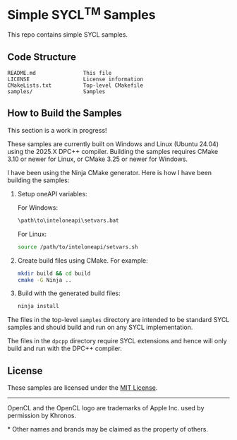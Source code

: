 # Simple SYCL<sup>TM</sup> Samples

This repo contains simple SYCL samples.

## Code Structure

```
README.md               This file
LICENSE                 License information
CMakeLists.txt          Top-level CMakefile
samples/                Samples
```

## How to Build the Samples

This section is a work in progress!

These samples are currently built on Windows and Linux (Ubuntu 24.04) using the 2025.X DPC++ compiler.
Building the samples requires CMake 3.10 or newer for Linux, or CMake 3.25 or newer for Windows.

I have been using the Ninja CMake generator.
Here is how I have been building the samples:

1. Setup oneAPI variables:

    For Windows:

    ```sh
    \path\to\inteloneapi\setvars.bat
    ```

    For Linux:

    ```sh
    source /path/to/inteloneapi/setvars.sh
    ```

2. Create build files using CMake.  For example:

    ```sh
    mkdir build && cd build
    cmake -G Ninja ..
    ```

3. Build with the generated build files:

    ```sh
    ninja install
    ```

The files in the top-level `samples` directory are intended to be standard SYCL samples and should build and run on any SYCL implementation.

The files in the `dpcpp` directory require SYCL extensions and hence will only build and run with the DPC++ compiler.

## License

These samples are licensed under the [MIT License](LICENSE).

---
OpenCL and the OpenCL logo are trademarks of Apple Inc. used by permission by Khronos.

\* Other names and brands may be claimed as the property of others.